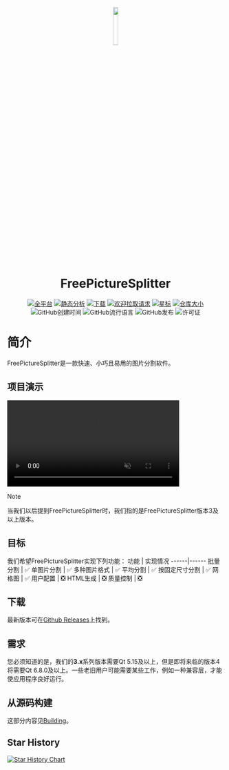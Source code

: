 <div align="center">
<img src="../../src/resources/fps.ico" width="15%" height="15%">
</div>

<div align=center>
<h1>FreePictureSplitter</h1>

[![全平台](https://img.shields.io/github/actions/workflow/status/zxunge/FreePictureSplitter/build.yml?style=flat-square)](https://github.com/zxunge/FreePictureSplitter/actions/workflows/build.yml)
[![静态分析](https://img.shields.io/github/actions/workflow/status/zxunge/FreePictureSplitter/static-analysis.yml?style=flat-square&label=static-analysis)](https://github.com/zxunge/FreePictureSplitter/actions/workflows/static-analysis.yml)
[![下载](https://img.shields.io/github/downloads/zxunge/FreePictureSplitter/total.svg?maxAge=2592001&style=flat-square)](https://github.com/zxunge/FreePictureSplitter/releases/)
[![欢迎拉取请求](https://img.shields.io/badge/PRs-welcome-brightgreen.svg?style=flat-square)](https://github.com/zxunge/FreePictureSplitter/pulls)
[![星标](https://img.shields.io/github/stars/zxunge/FreePictureSplitter?style=flat-square)](https://github.com/zxunge/FreePictureSplitter/stargazers)
[![仓库大小](https://img.shields.io/github/repo-size/zxunge/FreePictureSplitter?style=flat-square)](https://github.com/zxunge/FreePictureSplitter)
<img alt="GitHub创建时间" src="https://img.shields.io/github/created-at/zxunge/FreePictureSplitter?style=flat-square" />
<img alt="GitHub流行语言" src="https://img.shields.io/github/languages/top/zxunge/FreePictureSplitter?style=flat-square" />
<img alt="GitHub发布" src="https://img.shields.io/github/v/release/zxunge/FreePictureSplitter?style=flat-square" />
<img alt="许可证" src="https://img.shields.io/github/license/zxunge/FreePictureSplitter?style=flat-square" />
</div>

# 简介
FreePictureSplitter是一款快速、小巧且易用的图片分割软件。

## 项目演示
<video src="https://github.com/user-attachments/assets/d36a9fd0-6d29-4a09-a1d4-fe8c469507ec" data-canonical-src="https://github.com/user-attachments/assets/d36a9fd0-6d29-4a09-a1d4-fe8c469507ec" controls="controls" muted="muted" class="d-block rounded-bottom-2 border-top width-fit" style="max-height:640px; min-height: 200px"></video>

> [!NOTE]
> 当我们以后提到FreePictureSplitter时，我们指的是FreePictureSplitter版本3及以上版本。

## 目标
我们希望FreePictureSplitter实现下列功能：
功能 | 实现情况
------|------
批量分割 | ✅
单图片分割 | ✅
多种图片格式 | ✅
平均分割 | ✅
按固定尺寸分割 | ✅
网格图 | ✅
用户配置 | ❎
HTML生成 | ❎
质量控制 | ❎

## 下载
最新版本可在[Github Releases](https://github.com/zxunge/FreePictureSplitter/releases)上找到。

## 需求
您必须知道的是，我们的**3.x**系列版本需要Qt 5.15及以上，但是即将来临的版本4将需要Qt 6.8.0及以上。一些老旧用户可能需要某些工作，例如一种兼容层，才能使应用程序良好运行。

## 从源码构建
这部分内容见[Building](build.md)。

## Star History
[![Star History Chart](https://api.star-history.com/svg?repos=zxunge/FreePictureSplitter&type=Date)](https://star-history.com/#zxunge/FreePictureSplitter&Date)

